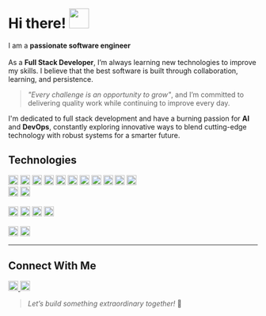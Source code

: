 # Hi there! <img src="https://em-content.zobj.net/source/microsoft-teams/363/waving-hand_1f44b.png" width="40px">

I am a **passionate software engineer**  
<br>
As a **Full Stack Developer**, I’m always learning new technologies to improve my skills. I believe that the best software is built through collaboration, learning, and persistence.  
> *"Every challenge is an opportunity to grow"*, and I’m committed to delivering quality work while continuing to improve every day.  

I'm dedicated to full stack development and have a burning passion for **AI** and **DevOps**, constantly exploring innovative ways to blend cutting-edge technology with robust systems for a smarter future.  

## Technologies

<p>
<img src="https://img.shields.io/badge/HTML5-E34F26?style=flat-square&logo=html5&logoColor=white" height="20">
<img src="https://img.shields.io/badge/CSS3-1572B6?style=flat-square&logo=css3&logoColor=white" height="20">
<img src="https://img.shields.io/badge/React-000000?style=flat-square&logo=react&logoColor=blue" height="20">
<img src="https://img.shields.io/badge/NextJs-000000?style=flat-square&logo=next.js&logoColor=white" height="20">
<img src="https://img.shields.io/badge/Javascript-000000?style=flat-square&logo=javascript&logoColor=yellow" height="20">
<img src="https://img.shields.io/badge/Typescript-000000?style=flat-square&logo=typescript&logoColor=blue" height="20">
<img src="https://img.shields.io/badge/ExpressJs-000000?style=flat-square&logo=express&logoColor=white" height="20">
<img src="https://img.shields.io/badge/Nodejs-000000?style=flat-square&logo=node.js&logoColor=green" height="20">
<img src="https://img.shields.io/badge/Java-000000?style=flat-square&logo=java&logoColor=orange" height="20">
<img src="https://img.shields.io/badge/Spring-6DB33F?style=flat-square&logo=spring&logoColor=white" height="20">
<img src="https://img.shields.io/badge/Spring_Boot_3-6DB33F?style=flat-square&logo=springboot&logoColor=white" height="20">
<br>
<img src="https://img.shields.io/badge/MySQL-000000?style=flat-square&logo=mysql&logoColor=blue" height="20">
<img src="https://img.shields.io/badge/MongoDB-000000?style=flat-square&logo=mongodb&logoColor=green" height="20">
<br>
<br>
<img src="https://img.shields.io/badge/Git-F05032?style=flat-square&logo=git&logoColor=white" height="20">
<img src="https://img.shields.io/badge/GitHub-181717?style=flat-square&logo=github&logoColor=white" height="20">
<img src="https://img.shields.io/badge/GitLab-FC6D26?style=flat-square&logo=gitlab&logoColor=white" height="20">
<img src="https://img.shields.io/badge/Docker-2496ED?style=flat-square&logo=docker&logoColor=white" height="20">
<br>
<br>
<img src="https://img.shields.io/badge/Tailwind_CSS-38B2AC?style=flat-square&logo=tailwind-css&logoColor=white" height="20">
<img src="https://img.shields.io/badge/MUI-007FFF?style=flat-square&logo=mui&logoColor=white" height="20">
</p>

---

## Connect With Me

<p>
<a href="https://www.linkedin.com/in/hamzamaratib/" target="_blank">
  <img src="https://img.shields.io/badge/hamzamaratib-0077B5?style=flat-square&logo=linkedin&logoColor=white" height="20">
</a>
<a href="https://hamzamaratib.netlify.app/">
  <img src="https://img.shields.io/badge/Portfolio-Visit%20My%20Site-blue?style=flat-square&logo=netlify&logoColor=white" height="20">
</a>
</p>

> *Let’s build something extraordinary together!* 🚀  
